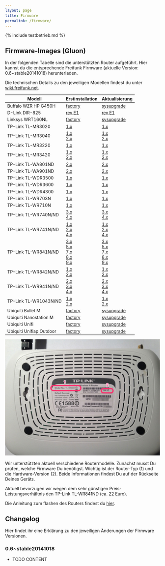 ```yaml
---
layout: page
title: Firmware
permalink: /firmware/
---
```


{% include testbetrieb.md %}

## Firmware-Images (Gluon)

In der folgenden Tabelle sind die unterstützten Router aufgeführt. Hier kannst du die entsprechende Freifunk Firmware (aktuelle Version: 0.6~stable20141018) herunterladen.

Die technischen Details zu den jeweiligen Modellen findest du unter [wiki.freifunk.net][hardware].

Modell         |  Erstinstallation  |  Aktualisierung
-------------- | ------------------ | ---------------
Buffalo WZR HP G450H          | [factory][factory-buffalo-wzr-hp-g450h]  |  [sysupgrade][sysupgrade-buffalo-wzr-hp-g450h]  
D-Link DIR-825                | [rev E1][factory-d-link-dir-825-rev-b1]                    | [rev E1][sysupgrade-d-link-dir-825-rev-b1]
Linksys WRT160NL              |  [factory][factory-linksys-wrt160nl]                  |   [sysupgrade][sysupgrade-linksys-wrt160nl]
TP-Link TL-MR3020             |  [1.x][factory-tp-link-tl-mr3020-v1]                      |  [1.x][sysupgrade-tp-link-tl-mr3020-v1]
TP-Link TL-MR3040             |  [1.x][factory-tp-link-tl-mr3040-v1]<br>[2.x][factory-tp-link-tl-mr3040-v2]                  |  [1.x][sysupgrade-tp-link-tl-mr3040-v1]<br>[2.x][sysupgrade-tp-link-tl-mr3040-v2]
TP-Link TL-MR3220             |  [1.x][factory-tp-link-tl-mr3220-v1]                      |  [1.x][sysupgrade-tp-link-tl-mr3220-v1]
TP-Link TL-MR3420             |  [1.x][factory-tp-link-tl-mr3420-v1]<br>[2.x][factory-tp-link-tl-mr3420-v2]                 |  [1.x][sysupgrade-tp-link-tl-mr3420-v1]<br>[2.x][sysupgrade-tp-link-tl-mr3420-v2]
TP-Link TL-WA801ND            |  [2.x][factory-tp-link-tl-wa801n-nd-v2]   | [2.x][sysupgrade-tp-link-tl-wa801n-nd-v2]
TP-Link TL-WA901ND            |  [2.x][factory-tp-link-tl-wa901n-nd-v2]                      |  [2.x][sysupgrade-tp-link-tl-wa901n-nd-v2]
TP-Link TL-WDR3500            |  [1.x][factory-tp-link-tl-wdr3500-v1]                      |  [1.x][sysupgrade-tp-link-tl-wdr3500-v1]
TP-Link TL-WDR3600            |  [1.x][factory-tp-link-tl-wdr3600-v1]                      |  [1.x][sysupgrade-tp-link-tl-wdr3600-v1]
TP-Link TL-WDR4300            |  [1.x][factory-tp-link-tl-wdr4300-v1]                      |  [1.x][sysupgrade-tp-link-tl-wdr4300-v1]
TP-Link TL-WR703N          |  [1.x][factory-tp-link-tl-wr703n-v1]    | [1.x][sysupgrade-tp-link-tl-wr703n-v1]
TP-Link TL-WR710N          |  [1.x][factory-tp-link-tl-wr710n-v1]    | [1.x][sysupgrade-tp-link-tl-wr710n-v1]
TP-Link TL-WR740N/ND          |  [3.x][factory-tp-link-tl-wr740n-nd-v3]<br>[4.x][factory-tp-link-tl-wr740n-nd-v4]            |  [3.x][sysupgrade-tp-link-tl-wr740n-nd-v3]<br>[4.x][sysupgrade-tp-link-tl-wr740n-nd-v4]
TP-Link TL-WR741N/ND          |  [1.x][factory-tp-link-tl-wr741n-nd-v1]<br>[2.x][factory-tp-link-tl-wr741n-nd-v2]<br>[4.x][factory-tp-link-tl-wr741n-nd-v4]            |  [1.x][sysupgrade-tp-link-tl-wr741n-nd-v1]<br>[2.x][sysupgrade-tp-link-tl-wr741n-nd-v2]<br>[4.x][sysupgrade-tp-link-tl-wr741n-nd-v4]
TP-Link TL-WR841N/ND          |  [3.x][factory-tp-link-tl-wr841n-nd-v3]<br>[5.x][factory-tp-link-tl-wr841n-nd-v5]<br>[7.x][factory-tp-link-tl-wr841n-nd-v7]<br>[8.x][factory-tp-link-tl-wr841n-nd-v8]<br>[9.x][factory-tp-link-tl-wr841n-nd-v9]  |  [3.x][sysupgrade-tp-link-tl-wr841n-nd-v3]<br>[5.x][sysupgrade-tp-link-tl-wr841n-nd-v5]<br>[7.x][sysupgrade-tp-link-tl-wr841n-nd-v7]<br>[8.x][sysupgrade-tp-link-tl-wr841n-nd-v8]<br>[9.x][sysupgrade-tp-link-tl-wr841n-nd-v9]
TP-Link TL-WR842N/ND          |  [1.x][factory-tp-link-tl-wr842n-nd-v1]<br>[2.x][factory-tp-link-tl-wr842n-nd-v2]                 |  [1.x][sysupgrade-tp-link-tl-wr842n-nd-v1]<br>[2.x][sysupgrade-tp-link-tl-wr842n-nd-v2]
TP-Link TL-WR941N/ND          |  [2.x][factory-tp-link-tl-wr941n-nd-v2]<br>[3.x][factory-tp-link-tl-wr941n-nd-v3]<br>[4.x][factory-tp-link-tl-wr941n-nd-v4]            |  [2.x][sysupgrade-tp-link-tl-wr941n-nd-v2]<br>[3.x][sysupgrade-tp-link-tl-wr941n-nd-v3]<br>[4.x][sysupgrade-tp-link-tl-wr941n-nd-v4]
TP-Link TL-WR1043N/ND         |  [1.x][factory-tp-link-tl-wr1043n-nd-v1]<br>[2.x][factory-tp-link-tl-wr1043n-nd-v2]  |  [1.x][sysupgrade-tp-link-tl-wr1043n-nd-v1]<br>[2.x][sysupgrade-tp-link-tl-wr1043n-nd-v2]
Ubiquiti Bullet M |  [factory][factory-ubiquiti-bullet-m]  |  [sysupgrade][sysupgrade-ubiquiti-bullet-m]
Ubiquiti Nanostation M  |  [factory][factory-ubiquiti-nanostation-m]  |  [sysupgrade][sysupgrade-ubiquiti-nanostation-m]
Ubiquiti Unifi  |  [factory][factory-ubiquiti-unifi]  |  [sysupgrade][sysupgrade-ubiquiti-unifi]
Ubiquiti Unifiap Outdoor                           |  [factory][factory-ubiquiti-unifiap-outdoor]  |  [sysupgrade][sysupgrade-ubiquiti-unifiap-outdoor]

![Modell und Version](/assets/router-flashen/guide-14.jpg)

Wir unterstützten aktuell verschiedene Routermodelle. Zunächst musst Du prüfen, welche Firmware Du benötigst. Wichtig ist der Router-Typ (1) und die Hardware-Version (2). Beide Informationen findest Du auf der Rückseite Deines Geräts.

Aktuell bevorzugen wir wegen dem sehr günstigen Preis-Leistungsverhältnis den TP-Link TL-WR841ND (ca. 22 Euro).

Die Anleitung zum flashen des Routers findest du [hier][router-flashen].

## Changelog

Hier findet ihr eine Erklärung zu den jeweiligen Änderungen der Firmware Versionen.

### 0.6~stable20141018

* TODO CONTENT

[hardware]: http://wiki.freifunk.net/Kategorie:Hardware
[router-flashen]: /router-flashen/

[factory-buffalo-wzr-hp-g450h]: http://37.120.168.150/firmware/stable/factory/gluon-ffm-0.6~stable20141018-buffalo-wzr-hp-g450h.bin
[sysupgrade-buffalo-wzr-hp-g450h]: http://37.120.168.150/firmware/stable/sysupgrade/gluon-ffm-0.6~stable20141018-buffalo-wzr-hp-g450h.bin

[factory-d-link-dir-825-rev-b1]: http://37.120.168.150/firmware/stable/factory/gluon-ffm-0.6~stable20141018-d-link-dir-825-rev-b1.bin
[sysupgrade-d-link-dir-825-rev-b1]: http://37.120.168.150/firmware/stable/sysupgrade/gluon-ffm-0.6~stable20141018-d-link-dir-825-rev-b1.bin

[factory-linksys-wrt160nl]: http://37.120.168.150/firmware/stable/factory/gluon-ffm-0.6~stable20141018-linksys-wrt160nl.bin
[sysupgrade-linksys-wrt160nl]: http://37.120.168.150/firmware/stable/sysupgrade/gluon-ffm-0.6~stable20141018-linksys-wrt160nl.bin

[factory-tp-link-tl-mr3020-v1]: http://37.120.168.150/firmware/stable/factory/gluon-ffm-0.6~stable20141018-tp-link-tl-mr3020-v1.bin
[sysupgrade-tp-link-tl-mr3020-v1]: http://37.120.168.150/firmware/stable/sysupgrade/gluon-ffm-0.6~stable20141018-tp-link-tl-mr3020-v1.bin

[factory-tp-link-tl-mr3040-v1]: http://37.120.168.150/firmware/stable/factory/gluon-ffm-0.6~stable20141018-tp-link-tl-mr3040-v1.bin
[sysupgrade-tp-link-tl-mr3040-v1]: http://37.120.168.150/firmware/stable/sysupgrade/gluon-ffm-0.6~stable20141018-tp-link-tl-mr3040-v1.bin
[factory-tp-link-tl-mr3040-v2]: http://37.120.168.150/firmware/stable/factory/gluon-ffm-0.6~stable20141018-tp-link-tl-mr3040-v2.bin
[sysupgrade-tp-link-tl-mr3040-v2]: http://37.120.168.150/firmware/stable/sysupgrade/gluon-ffm-0.6~stable20141018-tp-link-tl-mr3040-v2.bin

[factory-tp-link-tl-mr3220-v1]: http://37.120.168.150/firmware/stable/factory/gluon-ffm-0.6~stable20141018-tp-link-tl-mr3220-v1.bin
[sysupgrade-tp-link-tl-mr3220-v1]: http://37.120.168.150/firmware/stable/sysupgrade/gluon-ffm-0.6~stable20141018-tp-link-tl-mr3220-v1.bin

[factory-tp-link-tl-mr3420-v1]: http://37.120.168.150/firmware/stable/factory/gluon-ffm-0.6~stable20141018-tp-link-tl-mr3420-v1.bin
[sysupgrade-tp-link-tl-mr3420-v1]: http://37.120.168.150/firmware/stable/sysupgrade/gluon-ffm-0.6~stable20141018-tp-link-tl-mr3420-v1.bin
[factory-tp-link-tl-mr3420-v2]: http://37.120.168.150/firmware/stable/factory/gluon-ffm-0.6~stable20141018-tp-link-tl-mr3420-v2.bin
[sysupgrade-tp-link-tl-mr3420-v2]: http://37.120.168.150/firmware/stable/sysupgrade/gluon-ffm-0.6~stable20141018-tp-link-tl-mr3420-v2.bin

[factory-tp-link-tl-wa801n-nd-v2]: http://37.120.168.150/firmware/stable/factory/gluon-ffm-0.6~stable20141018-tp-link-tl-wa801n-nd-v2.bin
[sysupgrade-tp-link-tl-wa801n-nd-v2]: http://37.120.168.150/firmware/stable/sysupgrade/gluon-ffm-0.6~stable20141018-tp-link-tl-wa801n-nd-v2.bin

[factory-tp-link-tl-wa901n-nd-v2]: http://37.120.168.150/firmware/stable/factory/gluon-ffm-0.6~stable20141018-tp-link-tl-wa901n-nd-v2.bin
[sysupgrade-tp-link-tl-wa901n-nd-v2]: http://37.120.168.150/firmware/stable/sysupgrade/gluon-ffm-0.6~stable20141018-tp-link-tl-wa901n-nd-v2.bin

[factory-tp-link-tl-wdr3500-v1]: http://37.120.168.150/firmware/stable/factory/gluon-ffm-0.6~stable20141018-tp-link-tl-wdr3500-v1.bin
[sysupgrade-tp-link-tl-wdr3500-v1]: http://37.120.168.150/firmware/stable/sysupgrade/gluon-ffm-0.6~stable20141018-tp-link-tl-wdr3500-v1.bin

[factory-tp-link-tl-wdr3600-v1]: http://37.120.168.150/firmware/stable/factory/gluon-ffm-0.6~stable20141018-tp-link-tl-wdr3600-v1.bin
[sysupgrade-tp-link-tl-wdr3600-v1]: http://37.120.168.150/firmware/stable/sysupgrade/gluon-ffm-0.6~stable20141018-tp-link-tl-wdr3600-v1.bin

[factory-tp-link-tl-wdr4300-v1]: http://37.120.168.150/firmware/stable/factory/gluon-ffm-0.6~stable20141018-tp-link-tl-wdr4300-v1.bin
[sysupgrade-tp-link-tl-wdr4300-v1]: http://37.120.168.150/firmware/stable/sysupgrade/gluon-ffm-0.6~stable20141018-tp-link-tl-wdr4300-v1.bin

[factory-tp-link-tl-wr703n-v1]: http://37.120.168.150/firmware/stable/factory/gluon-ffm-0.6~stable20141018-tp-link-tl-wr703n-v1.bin
[sysupgrade-tp-link-tl-wr703n-v1]: http://37.120.168.150/firmware/stable/sysupgrade/gluon-ffm-0.6~stable20141018-tp-link-tl-wr703n-v1.bin

[factory-tp-link-tl-wr710n-v1]: http://37.120.168.150/firmware/stable/factory/gluon-ffm-0.6~stable20141018-tp-link-tl-wr710n-v1.bin
[sysupgrade-tp-link-tl-wr710n-v1]: http://37.120.168.150/firmware/stable/sysupgrade/gluon-ffm-0.6~stable20141018-tp-link-tl-wr710n-v1.bin

[factory-tp-link-tl-wr740n-nd-v1]: http://37.120.168.150/firmware/stable/factory/gluon-ffm-0.6~stable20141018-tp-link-tl-wr740n-nd-v1.bin
[sysupgrade-tp-link-tl-wr740n-nd-v1]: http://37.120.168.150/firmware/stable/sysupgrade/gluon-ffm-0.6~stable20141018-tp-link-tl-wr740n-nd-v1.bin
[factory-tp-link-tl-wr740n-nd-v3]: http://37.120.168.150/firmware/stable/factory/gluon-ffm-0.6~stable20141018-tp-link-tl-wr740n-nd-v3.bin
[sysupgrade-tp-link-tl-wr740n-nd-v3]: http://37.120.168.150/firmware/stable/sysupgrade/gluon-ffm-0.6~stable20141018-tp-link-tl-wr740n-nd-v3.bin
[factory-tp-link-tl-wr740n-nd-v4]: http://37.120.168.150/firmware/stable/factory/gluon-ffm-0.6~stable20141018-tp-link-tl-wr740n-nd-v4.bin
[sysupgrade-tp-link-tl-wr740n-nd-v4]: http://37.120.168.150/firmware/stable/sysupgrade/gluon-ffm-0.6~stable20141018-tp-link-tl-wr740n-nd-v4.bin

[factory-tp-link-tl-wr741n-nd-v1]: http://37.120.168.150/firmware/stable/factory/gluon-ffm-0.6~stable20141018-tp-link-tl-wr741n-nd-v1.bin
[sysupgrade-tp-link-tl-wr741n-nd-v1]: http://37.120.168.150/firmware/stable/sysupgrade/gluon-ffm-0.6~stable20141018-tp-link-tl-wr741n-nd-v1.bin
[factory-tp-link-tl-wr741n-nd-v2]: http://37.120.168.150/firmware/stable/factory/gluon-ffm-0.6~stable20141018-tp-link-tl-wr741n-nd-v2.bin
[sysupgrade-tp-link-tl-wr741n-nd-v2]: http://37.120.168.150/firmware/stable/sysupgrade/gluon-ffm-0.6~stable20141018-tp-link-tl-wr741n-nd-v2.bin
[factory-tp-link-tl-wr741n-nd-v4]: http://37.120.168.150/firmware/stable/factory/gluon-ffm-0.6~stable20141018-tp-link-tl-wr741n-nd-v4.bin
[sysupgrade-tp-link-tl-wr741n-nd-v4]: http://37.120.168.150/firmware/stable/sysupgrade/gluon-ffm-0.6~stable20141018-tp-link-tl-wr741n-nd-v4.bin

[factory-tp-link-tl-wr841n-nd-v3]: http://37.120.168.150/firmware/stable/factory/gluon-ffm-0.6~stable20141018-tp-link-tl-wr841n-nd-v3.bin
[sysupgrade-tp-link-tl-wr841n-nd-v3]: http://37.120.168.150/firmware/stable/sysupgrade/gluon-ffm-0.6~stable20141018-tp-link-tl-wr841n-nd-v3.bin
[factory-tp-link-tl-wr841n-nd-v5]: http://37.120.168.150/firmware/stable/factory/gluon-ffm-0.6~stable20141018-tp-link-tl-wr841n-nd-v5.bin
[sysupgrade-tp-link-tl-wr841n-nd-v5]: http://37.120.168.150/firmware/stable/sysupgrade/gluon-ffm-0.6~stable20141018-tp-link-tl-wr841n-nd-v5.bin
[factory-tp-link-tl-wr841n-nd-v7]: http://37.120.168.150/firmware/stable/factory/gluon-ffm-0.6~stable20141018-tp-link-tl-wr841n-nd-v7.bin
[sysupgrade-tp-link-tl-wr841n-nd-v7]: http://37.120.168.150/firmware/stable/sysupgrade/gluon-ffm-0.6~stable20141018-tp-link-tl-wr841n-nd-v7.bin
[factory-tp-link-tl-wr841n-nd-v8]: http://37.120.168.150/firmware/stable/factory/gluon-ffm-0.6~stable20141018-tp-link-tl-wr841n-nd-v8.bin
[sysupgrade-tp-link-tl-wr841n-nd-v8]: http://37.120.168.150/firmware/stable/sysupgrade/gluon-ffm-0.6~stable20141018-tp-link-tl-wr841n-nd-v8.bin
[factory-tp-link-tl-wr841n-nd-v9]: http://37.120.168.150/firmware/stable/factory/gluon-ffm-0.6~stable20141018-tp-link-tl-wr841n-nd-v9.bin
[sysupgrade-tp-link-tl-wr841n-nd-v9]: http://37.120.168.150/firmware/stable/sysupgrade/gluon-ffm-0.6~stable20141018-tp-link-tl-wr841n-nd-v9.bin

[factory-tp-link-tl-wr842n-nd-v1]: http://37.120.168.150/firmware/stable/factory/gluon-ffm-0.6~stable20141018-tp-link-tl-wr842n-nd-v1.bin
[sysupgrade-tp-link-tl-wr842n-nd-v1]: http://37.120.168.150/firmware/stable/sysupgrade/gluon-ffm-0.6~stable20141018-tp-link-tl-wr842n-nd-v1.bin
[factory-tp-link-tl-wr842n-nd-v2]: http://37.120.168.150/firmware/stable/factory/gluon-ffm-0.6~stable20141018-tp-link-tl-wr842n-nd-v2.bin
[sysupgrade-tp-link-tl-wr842n-nd-v2]: http://37.120.168.150/firmware/stable/sysupgrade/gluon-ffm-0.6~stable20141018-tp-link-tl-wr842n-nd-v2.bin

[factory-tp-link-tl-wr941n-nd-v2]: http://37.120.168.150/firmware/stable/factory/gluon-ffm-0.6~stable20141018-tp-link-tl-wr941n-nd-v2.bin
[sysupgrade-tp-link-tl-wr941n-nd-v2]: http://37.120.168.150/firmware/stable/sysupgrade/gluon-ffm-0.6~stable20141018-tp-link-tl-wr941n-nd-v2.bin
[factory-tp-link-tl-wr941n-nd-v3]: http://37.120.168.150/firmware/stable/factory/gluon-ffm-0.6~stable20141018-tp-link-tl-wr941n-nd-v3.bin
[sysupgrade-tp-link-tl-wr941n-nd-v3]: http://37.120.168.150/firmware/stable/sysupgrade/gluon-ffm-0.6~stable20141018-tp-link-tl-wr941n-nd-v3.bin
[factory-tp-link-tl-wr941n-nd-v4]: http://37.120.168.150/firmware/stable/factory/gluon-ffm-0.6~stable20141018-tp-link-tl-wr941n-nd-v4.bin
[sysupgrade-tp-link-tl-wr941n-nd-v4]: http://37.120.168.150/firmware/stable/sysupgrade/gluon-ffm-0.6~stable20141018-tp-link-tl-wr941n-nd-v4.bin

[factory-tp-link-tl-wr1043n-nd-v1]: http://37.120.168.150/firmware/stable/factory/gluon-ffm-0.6~stable20141018-tp-link-tl-wr1043n-nd-v1.bin
[sysupgrade-tp-link-tl-wr1043n-nd-v1]: http://37.120.168.150/firmware/stable/sysupgrade/gluon-ffm-0.6~stable20141018-tp-link-tl-wr1043n-nd-v1.bin
[factory-tp-link-tl-wr1043n-nd-v2]: http://37.120.168.150/firmware/stable/factory/gluon-ffm-0.6~stable20141018-tp-link-tl-wr1043n-nd-v2.bin
[sysupgrade-tp-link-tl-wr1043n-nd-v2]: http://37.120.168.150/firmware/stable/sysupgrade/gluon-ffm-0.6~stable20141018-tp-link-tl-wr1043n-nd-v2.bin

[factory-ubiquiti-bullet-m]: http://37.120.168.150/firmware/stable/factory/gluon-ffm-0.6~stable20141018-ubiquiti-bullet-m.bin
[sysupgrade-ubiquiti-bullet-m]: http://37.120.168.150/firmware/stable/sysupgrade/gluon-ffm-0.6~stable20141018-ubiquiti-bullet-m.bin

[factory-ubiquiti-nanostation-m]: http://37.120.168.150/firmware/stable/factory/gluon-ffm-0.6~stable20141018-ubiquiti-nanostation-m.bin
[sysupgrade-ubiquiti-nanostation-m]: http://37.120.168.150/firmware/stable/sysupgrade/gluon-ffm-0.6~stable20141018-ubiquiti-nanostation-m.bin

[factory-ubiquiti-unifi]: http://37.120.168.150/firmware/stable/factory/gluon-ffm-0.6~stable20141018-ubiquiti-unifi.bin
[sysupgrade-ubiquiti-unifi]: http://37.120.168.150/firmware/stable/sysupgrade/gluon-ffm-0.6~stable20141018-ubiquiti-unifi.bin

[factory-ubiquiti-unifiap-outdoor]: http://37.120.168.150/firmware/stable/factory/gluon-ffm-0.6~stable20141018-ubiquiti-unifiap-outdoor.bin
[sysupgrade-ubiquiti-unifiap-outdoor]: http://37.120.168.150/firmware/stable/sysupgrade/gluon-ffm-0.6~stable20141018-ubiquiti-unifiap-outdoor.bin